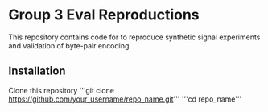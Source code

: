 # Group 3 Eval Reproductions

This repository contains code for to reproduce synthetic signal experiments and validation of byte-pair encoding.

## Installation
Clone this repository
'''git clone https://github.com/your_username/repo_name.git'''
'''cd repo_name'''

